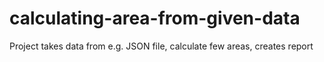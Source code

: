 # calculating-area-from-given-data
Project takes data from e.g. JSON file, calculate few areas, creates report 
